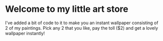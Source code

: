 # Welcome to my little art store

I've added a bit of code to it to make you an instant wallpaper consisting of 2 of my paintings. Pick any 2 that you like, pay the toll ($2) and get a lovely wallpaper instantly!
